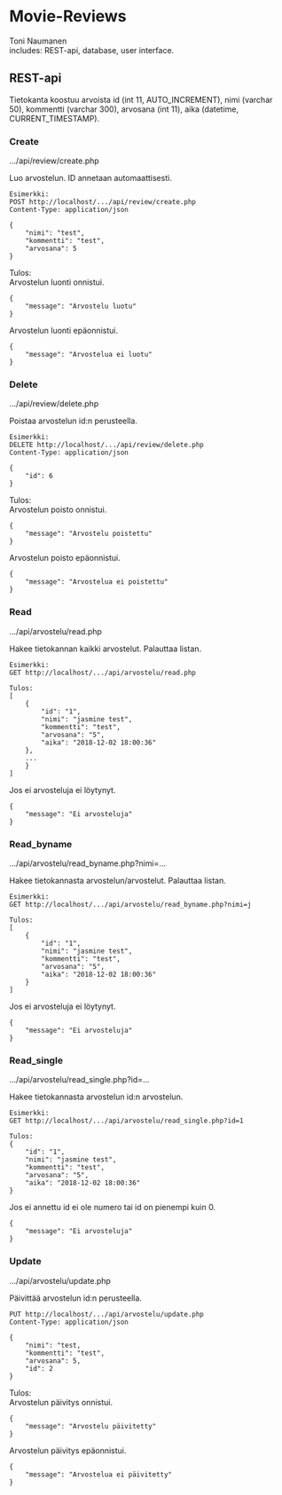 # Movie-Reviews

Toni Naumanen<br>
includes: REST-api, database, user interface.

## REST-api

Tietokanta koostuu arvoista id (int 11, AUTO_INCREMENT), nimi (varchar 50), kommentti (varchar 300), arvosana (int 11), aika (datetime, CURRENT_TIMESTAMP).

### Create

.../api/review/create.php

Luo arvostelun. ID annetaan automaattisesti.

```
Esimerkki:
POST http://localhost/.../api/review/create.php
Content-Type: application/json

{
	"nimi": "test",
	"kommentti": "test",
	"arvosana": 5
}
```
Tulos:<br>
Arvostelun luonti onnistui.

```
{
	"message": "Arvostelu luotu"
}
```

Arvostelun luonti epäonnistui.

```
{
	"message": "Arvostelua ei luotu"
}
```

### Delete

.../api/review/delete.php

Poistaa arvostelun id:n perusteella.

```
Esimerkki:
DELETE http://localhost/.../api/review/delete.php
Content-Type: application/json

{
	"id": 6
}
```
Tulos:<br>
Arvostelun poisto onnistui.

```
{
	"message": "Arvostelu poistettu"
}
```

Arvostelun poisto epäonnistui.

```
{
	"message": "Arvostelua ei poistettu"
}
```

### Read

.../api/arvostelu/read.php

Hakee tietokannan kaikki arvostelut.
Palauttaa listan.

```
Esimerkki:
GET http://localhost/.../api/arvostelu/read.php

Tulos:
[
    {
        "id": "1",
        "nimi": "jasmine test",
        "kommentti": "test",
        "arvosana": "5",
        "aika": "2018-12-02 18:00:36"
    },
    ...
    }
]
```

Jos ei arvosteluja ei löytynyt.

```
{
	"message": "Ei arvosteluja"
}
```

### Read_byname

.../api/arvostelu/read_byname.php?nimi=...

Hakee tietokannasta arvostelun/arvostelut.
Palauttaa listan.

```
Esimerkki:
GET http://localhost/.../api/arvostelu/read_byname.php?nimi=j

Tulos:
[
    {
        "id": "1",
        "nimi": "jasmine test",
        "kommentti": "test",
        "arvosana": "5",
        "aika": "2018-12-02 18:00:36"
    }
]

```

Jos ei arvosteluja ei löytynyt.

```
{
	"message": "Ei arvosteluja"
}
```

### Read_single

.../api/arvostelu/read_single.php?id=...

Hakee tietokannasta arvostelun id:n arvostelun.

```
Esimerkki:
GET http://localhost/.../api/arvostelu/read_single.php?id=1

Tulos:
{
    "id": "1",
    "nimi": "jasmine test",
    "kommentti": "test",
    "arvosana": "5",
    "aika": "2018-12-02 18:00:36"
}
```

Jos ei annettu id ei ole numero tai id on pienempi kuin 0.

```
{
	"message": "Ei arvosteluja"
}
```

### Update

.../api/arvostelu/update.php

Päivittää arvostelun id:n perusteella.

```
PUT http://localhost/.../api/arvostelu/update.php
Content-Type: application/json

{
	"nimi": "test,
	"kommentti": "test",
	"arvosana": 5,
	"id": 2
}
```
Tulos:<br>
Arvostelun päivitys onnistui.

```
{
	"message": "Arvostelu päivitetty"
}
```

Arvostelun päivitys epäonnistui.

```
{
	"message": "Arvostelua ei päivitetty"
}
```